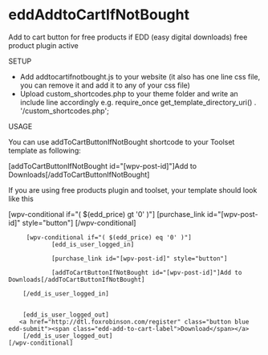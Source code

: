 # eddAddtoCartIfNotBought
Add to cart button for free products if EDD (easy digital downloads) free product plugin active

SETUP
- Add addtocartifnotbought.js to your website (it also has one line css file, you can remove it and add it to any of your css file)
- Upload custom_shortcodes.php to your theme folder and write an include line accordingly e.g. 
require_once get_template_directory_uri() . '/custom_shortcodes.php';


USAGE

You can use addToCartButtonIfNotBought shortcode to your Toolset template as following:

 [addToCartButtonIfNotBought id="[wpv-post-id]"]Add to Downloads[/addToCartButtonIfNotBought]
 

If you are using free products plugin and toolset, your template should look like this 

 [wpv-conditional if="( $(edd_price) gt '0' )"]
    [purchase_link id="[wpv-post-id]" style="button"]
        [/wpv-conditional]
        
         [wpv-conditional if="( $(edd_price) eq '0' )"]
                [edd_is_user_logged_in]
        
     			[purchase_link id="[wpv-post-id]" style="button"]
    
                [addToCartButtonIfNotBought id="[wpv-post-id]"]Add to Downloads[/addToCartButtonIfNotBought]

        [/edd_is_user_logged_in]
        
        
        [edd_is_user_logged_out]
       <a href="http://dtl.foxrobinson.com/register" class="button blue edd-submit"><span class="edd-add-to-cart-label">Download</span></a>
        [/edd_is_user_logged_out]
    [/wpv-conditional]

 
